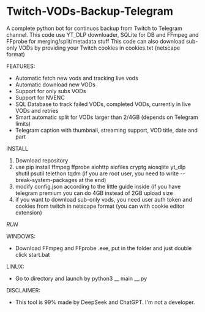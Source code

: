 # Twitch-VODs-Backup-Telegram
A complete python bot for continuos backup from Twitch to Telegram channel.
This code use YT_DLP downloader, SQLite for DB and FFmpeg and FFprobe for merging/split/metadata stuff
This code can also download sub-only VODs by providing your Twitch cookies in cookies.txt (netscape format)

FEATURES:

- Automatic fetch new vods and tracking live vods
- Automatic download new VODs
- Support for only subs VODs
- Support for NVENC
- SQL Database to track failed VODs, completed VODs, currently in live VODs and retries
- Smart automatic split for VODs larger than 2/4GB (depends on Telegram limits)
- Telegram caption with thumbnail, streaming support, VOD title, date and part

INSTALL

1. Download repository
2. use pip install  ffmpeg ffprobe  aiohttp aiofiles cryptg aiosqlite yt_dlp shutil psutil telethon tqdm (if you are root user, you need to write --break-system-packages at the end)
3. modify config.json according to the little guide inside (if you have telegram premium you can do 4GB instead of 2GB upload size
4. if you want to download sub-only vods, you need user auth token and cookies from twitch in netscape format (you can with cookie editor extension)



*RUN*

WINDOWS: 

- Download FFmpeg and FFprobe .exe, put in the folder and just double click start.bat


LINUX: 

- Go to directory and launch by python3 __ main __.py



DISCLAIMER: 
- This tool is 99% made by DeepSeek and ChatGPT. I'm not a developer.
